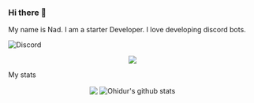 ### Hi there 👋
My name is Nad. I am a starter Developer. I love developing discord bots.

![Discord](https://discord.c99.nl/widget/theme-2/718629267667419237.png)

<div align="center"><img src="https://cdn.discordapp.com/attachments/805765650697420821/814892160804978728/standard.gif"></div>

My stats


<p align="center">
  <img align="center" src="https://github-readme-stats.vercel.app/api/top-langs/?username=Nad-rb&theme=radical&hide_langs_below=1&layout=compact" />
  <img align="center" src="https://github-readme-stats.vercel.app/api?username=Nad-rb&show_icons=true&theme=radical&line_height=21" alt="Ohidur's github stats"/>
 
